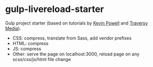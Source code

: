 # gulp-livereload-starter
  Gulp project starter (based on tutorials by
    <a href="https://www.youtube.com/channel/UCJZv4d5rbIKd4QHMPkcABCw"
      >Kevin Powell</a
    >
    and
    <a href="https://www.youtube.com/channel/UC29ju8bIPH5as8OGnQzwJyA"
      >Traversy Media</a
    >).
    <ul>
      <li>
        CSS: compress, translate from Sass, add vendor prefixes
      </li>
      <li>
        HTML: compress
      </li>
      <li>
        JS: compress
      </li>
      <li>
        Other: serve the page on localhost:3000, reload page on any
        scss/css/js/html file change
      </li>
    </ul>
